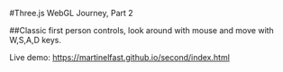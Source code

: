 #Three.js WebGL Journey, Part 2

##Classic first person controls, look around with mouse and move with W,S,A,D keys.

Live demo: https://martinelfast.github.io/second/index.html
